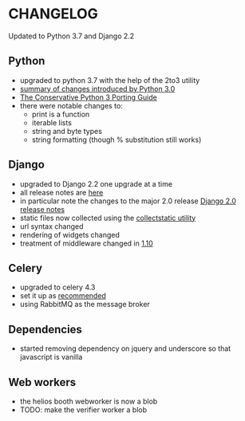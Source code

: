 # CHANGELOG
Updated to Python 3.7 and Django 2.2

## Python
* upgraded to python 3.7 with the help of the 2to3 utility
* [summary of changes introduced by Python 3.0](https://docs.python.org/3.7/whatsnew/3.0.html#porting-to-python-3-0)
* [The Conservative Python 3 Porting Guide](https://portingguide.readthedocs.io/en/latest/index.html)
* there were notable changes to:
    * print is a function
    * iterable lists
    * string and byte types
    * string formatting (though % substitution still works)
    


## Django
* upgraded to Django 2.2 one upgrade at a time
* all release notes are [here](https://docs.djangoproject.com/en/2.2/releases/)
* in particular note the changes to the major 2.0 release [Django 2.0 release notes](https://docs.djangoproject.com/en/2.2/releases/2.0/) 
* static files now collected using the [collectstatic utility](https://docs.djangoproject.com/en/2.2/howto/static-files/deployment/)
* url syntax changed
* rendering of widgets changed
* treatment of middleware changed in [1.10](https://docs.djangoproject.com/en/2.2/topics/http/middleware/#upgrading-pre-django-1-10-style-middleware)



## Celery
* upgraded to celery 4.3
* set it up as [recommended](https://docs.celeryproject.org/en/latest/django/first-steps-with-django.html#using-celery-with-django)
* using RabbitMQ as the message broker


## Dependencies
* started removing dependency on jquery and underscore so that javascript is vanilla


## Web workers
* the helios booth webworker is now a blob
* TODO: make the verifier worker a blob
